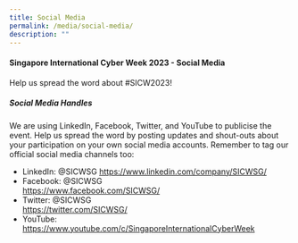 ```yaml
---
title: Social Media
permalink: /media/social-media/
description: ""
---
```

#### **Singapore International Cyber Week 2023 - Social Media**

Help us spread the word about #SICW2023!

##### **Social Media Handles**

We are using LinkedIn, Facebook, Twitter, and YouTube to publicise the event. Help us spread the word by posting updates and shout-outs about your participation on your own social media accounts. Remember to tag our official social media channels too:
+ LinkedIn: @SICWSG <a href="https://www.linkedin.com/company/SICWSG/" target="_blank">https://www.linkedin.com/company/SICWSG/</a>
+ Facebook: @SICWSG <br><a href="https://www.facebook.com/SICWSG/" target="_blank">https://www.facebook.com/SICWSG/</a>
+ Twitter: @SICWSG <br> <a href="https://twitter.com/SICWSG/" target="_blank">https://twitter.com/SICWSG/</a>
+ YouTube: <a href="https://www.youtube.com/c/SingaporeInternationalCyberWeek" target="_blank">https://www.youtube.com/c/SingaporeInternationalCyberWeek</a>